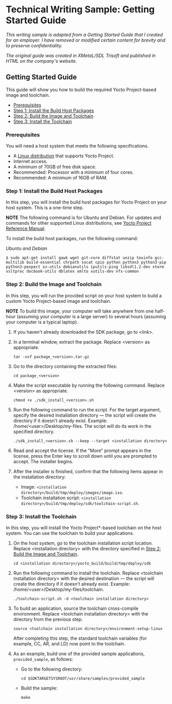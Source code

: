 # Technical Writing Sample: Getting Started Guide

*This writing sample is adapted from a Getting Started Guide that I created for an employer. I have removed or modified certain content for brevity and to preserve confidentiality.*

*The original guide was created in XMetaL/SDL Trisoft and published in HTML on the company's website.*

## Getting Started Guide

This guide will show you how to build the required Yocto Project-based image and toolchain.

- [Prerequisites](#Prerequisites)
- [Step 1: Install the Build Host Packages](#step-1-install-the-build-host-packages)
- [Step 2: Build the Image and Toolchain](#step-2-build-the-image-and-toolchain)
- [Step 3: Install the Toolchain](#step-3-install-the-toolchain)

### Prerequisites

You will need a host system that meets the following specifications.

- A [Linux distribution](https://www.yoctoproject.org/docs/2.5.1/ref-manual/ref-manual.html#detailed-supported-distros) that supports Yocto Project.
- Internet access. 
- A minimum of 70GB of free disk space. 
- Recommended: Processor with a minimum of four cores. 
- Recommended: A minimum of 16GB of RAM. 

### Step 1: Install the Build Host Packages

In this step, you will install the build host packages for Yocto Project on your host system. This is a one-time step.

**NOTE** The following command is for Ubuntu and Debian. For updates and commands for other supported Linux distributions, see [Yocto Project Reference Manual](https://www.yoctoproject.org/docs/current/ref-manual/ref-manual.html#required-packages-for-the-build-host).

To install the build host packages, run the following command:

*Ubuntu and Debian*

```
$ sudo apt-get install gawk wget git-core diffstat unzip texinfo gcc-multilib build-essential chrpath socat cpio python python3 python3-pip python3-pexpect xz-utils debianutils iputils-ping libsdl1.2-dev xterm xsltproc docbook-utils dblatex xmlto xutils-dev nfs-common
```
### Step 2: Build the Image and Toolchain

In this step, you will run the provided script on your host system to build a custom Yocto Project-based image and toolchain. 

**NOTE** To build this image, your computer will take anywhere from one half-hour (assuming your computer is a large server) to several hours (assuming your computer is a typical laptop).

1. If you haven't already downloaded the SDK package, go to \<link>.

2. In a terminal window, extract the package. Replace \<version> as appropriate.
   ```
   tar -xvf package_<version>.tar.gz
   ```

3. Go to the directory containing the extracted files:
   ```
   cd package_<version>
   ```

4. Make the script executable by running the following command. Replace \<version> as appropriate.
   ```
   chmod +x ./sdk_install_<version>.sh
   ```

5. Run the following command to run the script. For the target argument, specify the desired installation directory — the script will create the directory if it doesn't already exist. Example: /home/\<user>/Desktop/my-files. The script will do its work in the specified directory.
   ```
   ./sdk_install_<version>.sh --keep --target <installation directory>
   ```

6. Read and accept the license. If the "More" prompt appears in the license, press the Enter key to scroll down until you are prompted to accept. The installer begins.

7. After the installer is finished, confirm that the following items appear in the installation directory:
   - Image: `<installation directory>/build/tmp/deploy/images/image.iso`.
   - Toolchain installation script: `<installation directory>/build/tmp/deploy/sdk/toolchain-script.sh`.

### Step 3: Install the Toolchain

In this step, you will install the Yocto Project*-based toolchain on the host system. You can use the toolchain to build your applications.

1. On the host system, go to the toolchain installation script location. Replace \<installation directory> with the directory specified in [Step 2: Build the Image and Toolchain](#step-2-build-the-image-and-toolchain).
   ```
   cd <installation directory>/yocto_build/build/tmp/deploy/sdk
   ```
2. Run the following command to install the toolchain. Replace \<toolchain installation directory> with the desired destination — the script will create the directory if it doesn't already exist. Example: /home/\<user>/Desktop/my-files/toolchain.
   ```
   ./toolchain-script.sh -d <toolchain installation directory>
   ```

3. To build an application, source the toolchain cross-compile environment. Replace \<toolchain installation directory> with the directory from the previous step.
   ```
   source <toolchain installation directory>/environment-setup-linux
   ```
    After completing this step, the standard toolchain variables (for example, CC, AR, and LD) now point to the toolchain.

4. As an example, build one of the provided sample applications, `provided_sample`, as follows:
   - Go to the following directory:
      ```
      cd $SDKTARGETSYSROOT/usr/share/samples/provided_sample
      ```
   - Build the sample:
      ```
      make
      ```
